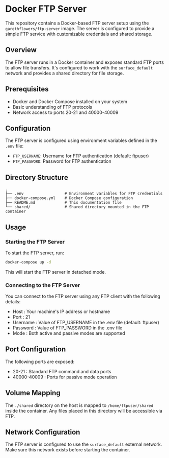 # Docker FTP Server

This repository contains a Docker-based FTP server setup using the `garethflowers/ftp-server` image. The server is configured to provide a simple FTP service with customizable credentials and shared storage.

## Overview

The FTP server runs in a Docker container and exposes standard FTP ports to allow file transfers. It's configured to work with the `surface_default` network and provides a shared directory for file storage.

## Prerequisites

- Docker and Docker Compose installed on your system
- Basic understanding of FTP protocols
- Network access to ports 20-21 and 40000-40009

## Configuration

The FTP server is configured using environment variables defined in the `.env` file:

- `FTP_USERNAME`: Username for FTP authentication (default: ftpuser)
- `FTP_PASSWORD`: Password for FTP authentication

## Directory Structure

```plaintext
.
├── .env                  # Environment variables for FTP credentials
├── docker-compose.yml    # Docker Compose configuration
├── README.md             # This documentation file
└── shared/               # Shared directory mounted in the FTP container
```

## Usage

### Starting the FTP Server

To start the FTP server, run:

```bash
docker-compose up -d
 ```

This will start the FTP server in detached mode.

### Connecting to the FTP Server
You can connect to the FTP server using any FTP client with the following details:

- Host : Your machine's IP address or hostname
- Port : 21
- Username : Value of FTP_USERNAME in the .env file (default: ftpuser)
- Password : Value of FTP_PASSWORD in the .env file
- Mode : Both active and passive modes are supported

## Port Configuration

The following ports are exposed:

- 20-21 : Standard FTP command and data ports
- 40000-40009 : Ports for passive mode operation

## Volume Mapping

The `./shared` directory on the host is mapped to `/home/ftpuser/shared` inside the container. Any files placed in this directory will be accessible via FTP.

## Network Configuration

The FTP server is configured to use the `surface_default` external network. Make sure this network exists before starting the container.
